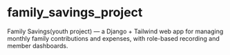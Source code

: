 # family_savings_project
Family Savings(youth project) — a Django + Tailwind web app for managing monthly family contributions and expenses, with role-based recording and member dashboards.

